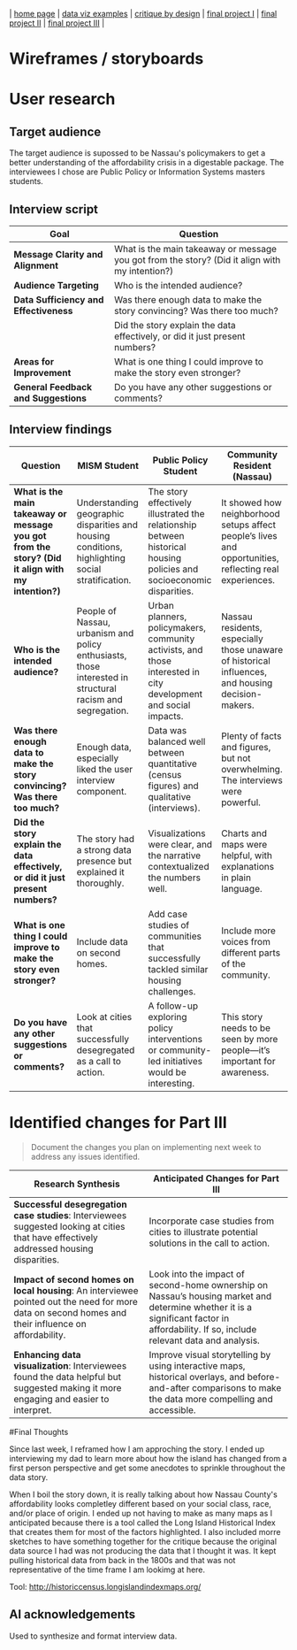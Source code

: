 | [home page](https://cmustudent.github.io/tswd-portfolio-templates/) | [data viz examples](dataviz-examples) | [critique by design](critique-by-design) | [final project I](final-project-part-one) | [final project II](final-project-part-two) | [final project III](final-project-part-three) |

# Wireframes / storyboards

# User research 

## Target audience
The target audience is supossed to be Nassau's policymakers to get a better understanding of the affordability crisis in a digestable package. The interviewees I chose are Public Policy or Information Systems masters students.  

## Interview script

| Goal                                      | Question                                                                 |
|-------------------------------------------|--------------------------------------------------------------------------|
| **Message Clarity and Alignment**         | What is the main takeaway or message you got from the story? (Did it align with my intention?) |
| **Audience Targeting**                   | Who is the intended audience?                                             |
| **Data Sufficiency and Effectiveness**    | Was there enough data to make the story convincing? Was there too much? |
|                                           | Did the story explain the data effectively, or did it just present numbers? |
| **Areas for Improvement**               | What is one thing I could improve to make the story even stronger?       |
| **General Feedback and Suggestions**       | Do you have any other suggestions or comments?                           |


## Interview findings

| Question | MISM Student | Public Policy Student | Community Resident (Nassau) |
|----------|-------------|-----------------------|-----------------------------|
| **What is the main takeaway or message you got from the story? (Did it align with my intention?)** | Understanding geographic disparities and housing conditions, highlighting social stratification. | The story effectively illustrated the relationship between historical housing policies and socioeconomic disparities. | It showed how neighborhood setups affect people’s lives and opportunities, reflecting real experiences. |
| **Who is the intended audience?** | People of Nassau, urbanism and policy enthusiasts, those interested in structural racism and segregation. | Urban planners, policymakers, community activists, and those interested in city development and social impacts. | Nassau residents, especially those unaware of historical influences, and housing decision-makers. |
| **Was there enough data to make the story convincing? Was there too much?** | Enough data, especially liked the user interview component. | Data was balanced well between quantitative (census figures) and qualitative (interviews). | Plenty of facts and figures, but not overwhelming. The interviews were powerful. |
| **Did the story explain the data effectively, or did it just present numbers?** | The story had a strong data presence but explained it thoroughly. | Visualizations were clear, and the narrative contextualized the numbers well. | Charts and maps were helpful, with explanations in plain language. |
| **What is one thing I could improve to make the story even stronger?** | Include data on second homes. | Add case studies of communities that successfully tackled similar housing challenges. | Include more voices from different parts of the community. |
| **Do you have any other suggestions or comments?** | Look at cities that successfully desegregated as a call to action. | A follow-up exploring policy interventions or community-led initiatives would be interesting. | This story needs to be seen by more people—it’s important for awareness. |


# Identified changes for Part III
> Document the changes you plan on implementing next week to address any issues identified.  

| Research Synthesis                       | Anticipated Changes for Part III                                                |
|------------------------------------------|---------------------------------------------------------------------------------|
| **Successful desegregation case studies**: Interviewees suggested looking at cities that have effectively addressed housing disparities. | Incorporate case studies from cities to illustrate potential solutions in the call to action. |
| **Impact of second homes on local housing**: An interviewee pointed out the need for more data on second homes and their influence on affordability. | Look into the impact of second-home ownership on Nassau’s housing market and determine whether it is a significant factor in affordability. If so, include relevant data and analysis. |
| **Enhancing data visualization**: Interviewees found the data helpful but suggested making it more engaging and easier to interpret. | Improve visual storytelling by using interactive maps, historical overlays, and before-and-after comparisons to make the data more compelling and accessible. |


#Final Thoughts

Since last week, I reframed how I am approching the story. I ended up interviewing my dad to learn more about how the island has changed from a first person perspective and get some anecdotes to sprinkle throughout the data story. 

When I boil the story down, it is really talking about how Nassau County's affordability looks completley different based on your social class, race, and/or place of origin. I ended up not having to make as many maps as I anticipated because there is a tool called the Long Island Historical Index that creates them for most of the factors highlighted. I also included morre sketches to have something together for the critique because the original data source I had was not producing the data that I thought it was. It kept pulling historical data from back in the 1800s and that was not representative of the time frame I am lookimg at here. 

Tool: http://historiccensus.longislandindexmaps.org/


## AI acknowledgements
Used to synthesize and format interview data. 

